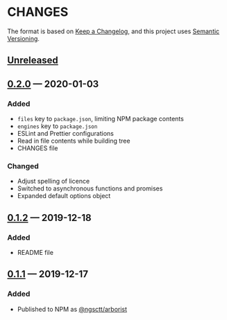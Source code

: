 # CHANGES

The format is based on [Keep a Changelog](https://keepachangelog.com/en/1.0.0/),
and this project uses [Semantic Versioning](https://semver.org/spec/v2.0.0.html).

## [Unreleased]

## [0.2.0] — 2020-01-03
### Added
- `files` key to `package.json`, limiting NPM package contents
- `engines` key to `package.json`
- ESLint and Prettier configurations
- Read in file contents while building tree
- CHANGES file

### Changed
- Adjust spelling of licence
- Switched to asynchronous functions and promises
- Expanded default options object

## [0.1.2] — 2019-12-18
### Added
- README file

## [0.1.1] — 2019-12-17
### Added
- Published to NPM as [@ngsctt/arborist](https://www.npmjs.com/package/@ngsctt/arborist)

[Unreleased]: https://github.com/olivierlacan/keep-a-changelog/compare/v0.2.0...HEAD
[0.2.0]: https://github.com/olivierlacan/keep-a-changelog/compare/v0.1.2...v0.2.0
[0.1.2]: https://github.com/olivierlacan/keep-a-changelog/compare/v0.1.1...v0.1.2
[0.1.1]: https://github.com/olivierlacan/keep-a-changelog/releases/tag/v0.1.1